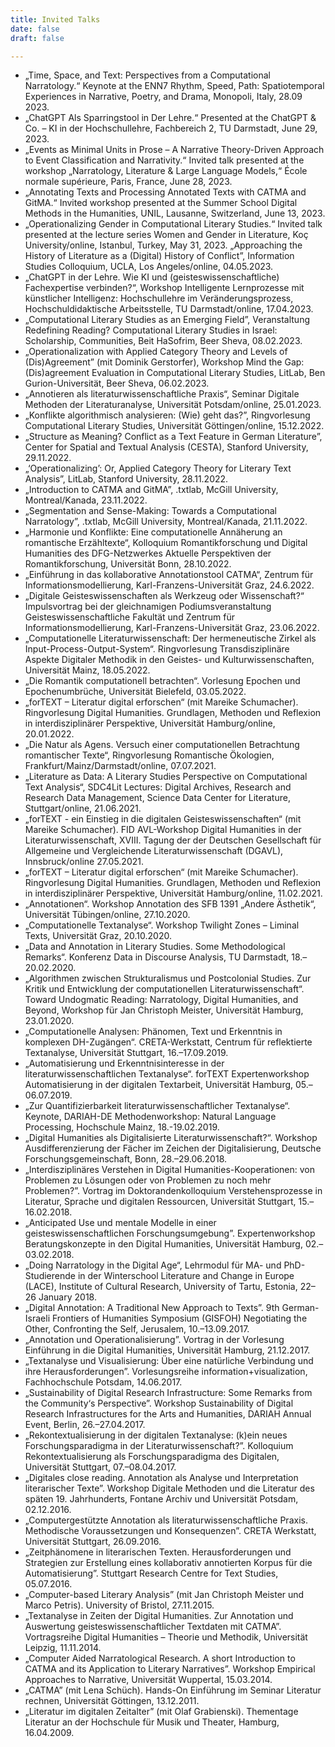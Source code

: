 ```yaml
---
title: Invited Talks 
date: false
draft: false

---
```


- „Time, Space, and Text: Perspectives from a Computational Narratology.“ Keynote at the ENN7 Rhythm, Speed, Path: Spatiotemporal Experiences in Narrative, Poetry, and Drama, Monopoli, Italy, 28.09 2023.
- „ChatGPT Als Sparringstool in Der Lehre.“ Presented at the ChatGPT & Co. – KI in der Hochschullehre, Fachbereich 2, TU Darmstadt, June 29, 2023.
- „Events as Minimal Units in Prose – A Narrative Theory-Driven Approach to Event Classification and Narrativity.“ Invited talk presented at the workshop „Narratology, Literature & Large Language Models,“ École normale supérieure, Paris, France, June 28, 2023.
- „Annotating Texts and Processing Annotated Texts with CATMA and GitMA.“ Invited workshop presented at the Summer School Digital Methods in the Humanities, UNIL, Lausanne, Switzerland, June 13, 2023.
- „Operationalizing Gender in Computational Literary Studies.“ Invited talk presented at the lecture series Women and Gender in Literature, Koç University/online, Istanbul, Turkey, May 31, 2023.
„Approaching the History of Literature as a (Digital) History of Conflict”, Information Studies Colloquium, UCLA, Los Angeles/online, 04.05.2023. 
- „ChatGPT in der Lehre. Wie KI und (geisteswissenschaftliche) Fachexpertise verbinden?“, Workshop Intelligente Lernprozesse mit künstlicher Intelligenz: Hochschullehre im Veränderungsprozess, Hochschuldidaktische Arbeitsstelle, TU Darmstadt/online, 17.04.2023.
- „Computational Literary Studies as an Emerging Field”, Veranstaltung Redefining Reading? Computational Literary Studies in Israel: Scholarship, Communities, Beit HaSofrim, Beer Sheva, 08.02.2023.
- „Operationalization with Applied Category Theory and Levels of (Dis)Agreement” (mit Dominik Gerstorfer), Workshop Mind the Gap: (Dis)agreement Evaluation in Computational Literary Studies, LitLab, Ben Gurion-Universität, Beer Sheva, 06.02.2023.
- „Annotieren als literaturwissenschaftliche Praxis“, Seminar Digitale Methoden der Literaturanalyse, Universität Potsdam/online, 25.01.2023. 
- „Konflikte algorithmisch analysieren: (Wie) geht das?”, Ringvorlesung Computational Literary Studies, Universität Göttingen/online, 15.12.2022.
- „Structure as Meaning? Conflict as a Text Feature in German Literature”, Center for Spatial and Textual Analysis (CESTA), Stanford University, 29.11.2022.
- „‘Operationalizing’: Or, Applied Category Theory for Literary Text Analysis”, LitLab, Stanford University, 28.11.2022.
- „Introduction to CATMA and GitMA”, .txtlab, McGill University, Montreal/Kanada, 23.11.2022.
- „Segmentation and Sense-Making: Towards a Computational Narratology”, .txtlab, McGill University, Montreal/Kanada, 21.11.2022.
- „Harmonie und Konflikte: Eine computationelle Annäherung an romantische Erzähltexte“, Kolloquium Romantikforschung und Digital Humanities des DFG-Netzwerkes Aktuelle Perspektiven der Romantikforschung, Universität Bonn, 28.10.2022.
- „Einführung in das kollaborative Annotationstool CATMA“, Zentrum für Informationsmodellierung, Karl-Franzens-Universität Graz, 24.6.2022.
- „Digitale Geisteswissenschaften als Werkzeug oder Wissenschaft?“ Impulsvortrag bei der gleichnamigen Podiumsveranstaltung Geisteswissenschaftliche Fakultät und Zentrum für Informationsmodellierung, Karl-Franzens-Universität Graz, 23.06.2022.
- „Computationelle Literaturwissenschaft: Der hermeneutische Zirkel als Input-Process-Output-System“. Ringvorlesung Transdisziplinäre Aspekte Digitaler Methodik in den Geistes- und Kulturwissenschaften, Universität Mainz, 18.05.2022.
- „Die Romantik computationell betrachten“. Vorlesung Epochen und Epochenumbrüche, Universität Bielefeld, 03.05.2022.
- „forTEXT – Literatur digital erforschen“ (mit Mareike Schumacher). Ringvorlesung Digital Humanities. Grundlagen, Methoden und Reflexion in interdisziplinärer Perspektive, Universität Hamburg/online, 20.01.2022.
- „Die Natur als Agens. Versuch einer computationellen Betrachtung romantischer Texte“, Ringvorlesung Romantische Ökologien, Frankfurt/Mainz/Darmstadt/online, 07.07.2021.
- „Literature as Data: A Literary Studies Perspective on Computational Text Analysis“, SDC4Lit Lectures: Digital Archives, Research and Research Data Management, Science Data Center for Literature, Stuttgart/online, 21.06.2021.
- „forTEXT - ein Einstieg in die digitalen Geisteswissenschaften“ (mit Mareike Schumacher). FID AVL-Workshop Digital Humanities in der Literaturwissenschaft, XVIII. Tagung der der Deutschen Gesellschaft für Allgemeine und Vergleichende Literaturwissenschaft (DGAVL), Innsbruck/online 27.05.2021.
- „forTEXT – Literatur digital erforschen“ (mit Mareike Schumacher). Ringvorlesung Digital Humanities. Grundlagen, Methoden und Reflexion in interdisziplinärer Perspektive, Universität Hamburg/online, 11.02.2021.
- „Annotationen“. Workshop Annotation des SFB 1391 „Andere Ästhetik“, Universität Tübingen/online, 27.10.2020.
- „Computationelle Textanalyse“.  Workshop Twilight Zones – Liminal Texts, Universität Graz, 20.10.2020.
- „Data and Annotation in Literary Studies. Some Methodological Remarks“. Konferenz Data in Discourse Analysis, TU Darmstadt, 18.–20.02.2020.
- „Algorithmen zwischen Strukturalismus und Postcolonial Studies. Zur Kritik und Entwicklung der computationellen Literaturwissenschaft“. Toward Undogmatic Reading: Narratology, Digital Humanities, and Beyond, Workshop für Jan Christoph Meister, Universität Hamburg, 23.01.2020.
- „Computationelle Analysen: Phänomen, Text und Erkenntnis in komplexen DH-Zugängen“. CRETA-Werkstatt, Centrum für reflektierte Textanalyse, Universität Stuttgart, 16.–17.09.2019.
- „Automatisierung und Erkenntnisinteresse in der literaturwissenschaftlichen Textanalyse“. forTEXT Expertenworkshop Automatisierung in der digitalen Textarbeit, Universität Hamburg, 05.–06.07.2019.
- „Zur Quantifizierbarkeit literaturwissenschaftlicher Textanalyse“. Keynote, DARIAH-DE Methodenworkshop: Natural Language Processing, Hochschule Mainz, 18.-19.02.2019.
- „Digital Humanities als Digitalisierte Literaturwissenschaft?“. Workshop Ausdifferenzierung der Fächer im Zeichen der Digitalisierung, Deutsche Forschungsgemeinschaft, Bonn, 28.–29.06.2018.
- „Interdisziplinäres Verstehen in Digital Humanities-Kooperationen: von Problemen zu Lösungen oder von Problemen zu noch mehr Problemen?”. Vortrag im Doktorandenkolloquium Verstehensprozesse in Literatur, Sprache und digitalen Ressourcen, Universität Stuttgart, 15.–16.02.2018.
- „Anticipated Use und mentale Modelle in einer geisteswissenschaftlichen Forschungsumgebung”. Expertenworkshop Beratungskonzepte in den Digital Humanities, Universität Hamburg, 02.–03.02.2018.
- „Doing Narratology in the Digital Age“, Lehrmodul für MA- und PhD-Studierende  in der Winterschool Literature and Change in Europe (LACE), Institute of Cultural Research, University of Tartu, Estonia, 22–26 January 2018. 
- „Digital Annotation: A Traditional New Approach to Texts”. 9th German-Israeli Frontiers of Humanities Symposium (GISFOH) Negotiating the Other, Confronting the Self, Jerusalem, 10.–13.09.2017.
- „Annotation und Operationalisierung”. Vortrag in der Vorlesung Einführung in die Digital Humanities, Universität Hamburg, 21.12.2017.
- „Textanalyse und Visualisierung: Über eine natürliche Verbindung und ihre Herausforderungen”. Vorlesungsreihe information+visualization, Fachhochschule Potsdam, 14.06.2017.
- „Sustainability of Digital Research Infrastructure: Some Remarks from the Community‘s Perspective”. Workshop Sustainability of Digital Research Infrastructures for the Arts and Humanities, DARIAH Annual Event, Berlin, 26.–27.04.2017.
- „Rekontextualisierung in der digitalen Textanalyse: (k)ein neues Forschungsparadigma in der Literaturwissenschaft?”. Kolloquium Rekontextualisierung als Forschungsparadigma des Digitalen, Universität Stuttgart, 07.–08.04.2017.
- „Digitales close reading. Annotation als Analyse und Interpretation literarischer Texte”. Workshop Digitale Methoden und die Literatur des späten 19. Jahrhunderts, Fontane Archiv und Universität Potsdam, 02.12.2016.
- „Computergestützte Annotation als literaturwissenschaftliche Praxis. Methodische Voraussetzungen und Konsequenzen”. CRETA Werkstatt, Universität Stuttgart, 26.09.2016.
- „Zeitphänomene in literarischen Texten. Herausforderungen und Strategien zur Erstellung eines kollaborativ annotierten Korpus für die Automatisierung”. Stuttgart Research Centre for Text Studies, 05.07.2016.
- „Computer-based Literary Analysis” (mit Jan Christoph Meister und Marco Petris). University of Bristol, 27.11.2015.
- „Textanalyse in Zeiten der Digital Humanities. Zur Annotation und Auswertung geisteswissenschaftlicher Textdaten mit CATMA”. Vortragsreihe Digital Humanities – Theorie und Methodik, Universität Leipzig, 11.11.2014.
- „Computer Aided Narratological Research. A short Introduction to CATMA and its Application to Literary Narratives”. Workshop Empirical Approaches to Narrative, Universität Wuppertal, 15.03.2014.
- „CATMA” (mit Lena Schüch). Hands-On Einführung im Seminar Literatur rechnen, Universität Göttingen, 13.12.2011.
- „Literatur im digitalen Zeitalter” (mit Olaf Grabienski). Thementage Literatur an der Hochschule für Musik und Theater, Hamburg, 16.04.2009.


